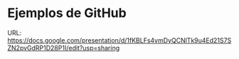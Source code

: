 # Ejemplos de GitHub

URL: https://docs.google.com/presentation/d/1fKBLFs4vmDyQCNlTk9u4Ed21S7SZN2pvGdRP1D28P1I/edit?usp=sharing
